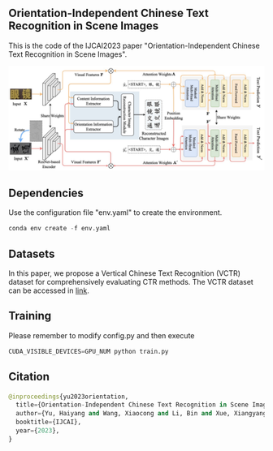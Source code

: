 ## Orientation-Independent Chinese Text Recognition in Scene Images

This is the code of the IJCAI2023 paper "Orientation-Independent Chinese Text Recognition in Scene Images".

![architecture](./architecture.jpg)

## Dependencies
Use the configuration file "env.yaml" to create the environment.
```python
conda env create -f env.yaml
```

## Datasets
In this paper, we propose a Vertical Chinese Text Recognition (VCTR) dataset for comprehensively evaluating CTR methods. The VCTR dataset can be accessed in [link]().

## Training
Please remember to modify config.py and then execute
```python
CUDA_VISIBLE_DEVICES=GPU_NUM python train.py
```

## Citation
```python
@inproceedings{yu2023orientation,
  title={Orientation-Independent Chinese Text Recognition in Scene Images},
  author={Yu, Haiyang and Wang, Xiaocong and Li, Bin and Xue, Xiangyang},
  booktitle={IJCAI},
  year={2023},
}
```